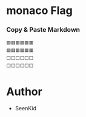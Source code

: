 ﻿# monaco Flag

### Copy & Paste Markdown

```
🟥🟥🟥🟥🟥🟥
🟥🟥🟥🟥🟥🟥
⬜️⬜️⬜️⬜️⬜️⬜️
⬜️⬜️⬜️⬜️⬜️⬜️
```

# Author

- SeenKid
